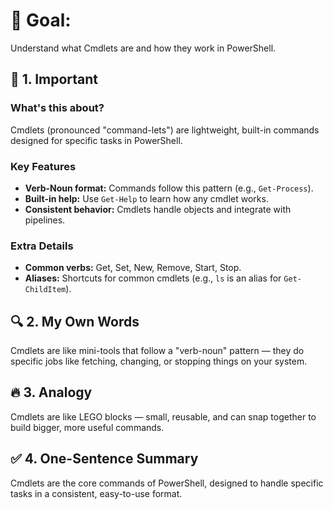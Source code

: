 # 🎯 Goal:  
Understand what Cmdlets are and how they work in PowerShell.  

## 🧠 1. Important  

### What's this about?  
Cmdlets (pronounced "command-lets") are lightweight, built-in commands designed for specific tasks in PowerShell.  

### Key Features  
- **Verb-Noun format:** Commands follow this pattern (e.g., `Get-Process`).  
- **Built-in help:** Use `Get-Help` to learn how any cmdlet works.  
- **Consistent behavior:** Cmdlets handle objects and integrate with pipelines.  

### Extra Details  
- **Common verbs:** Get, Set, New, Remove, Start, Stop.  
- **Aliases:** Shortcuts for common cmdlets (e.g., `ls` is an alias for `Get-ChildItem`).  

## 🔍 2. My Own Words  
Cmdlets are like mini-tools that follow a "verb-noun" pattern — they do specific jobs like fetching, changing, or stopping things on your system.  

## 🔥 3. Analogy  
Cmdlets are like LEGO blocks — small, reusable, and can snap together to build bigger, more useful commands.  

## ✅ 4. One-Sentence Summary  
Cmdlets are the core commands of PowerShell, designed to handle specific tasks in a consistent, easy-to-use format.  
